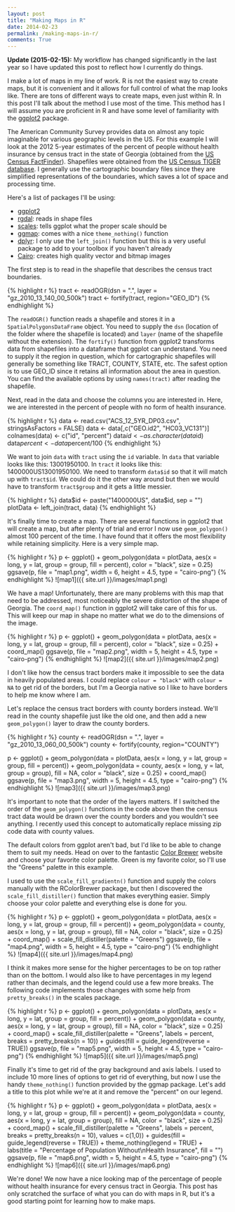 ```yaml
---
layout: post
title: "Making Maps in R"
date: 2014-02-23
permalink: /making-maps-in-r/
comments: True
---
```

**Update (2015-02-15):** My workflow has changed significantly in the last year so I have updated this post to reflect how I currently do things.

I make a lot of maps in my line of work. R is not the easiest way to create maps, but it is convenient and it allows for full control of what the map looks like. There are tons of different ways to create maps, even just within R. In this post I'll talk about the method I use most of the time.  This method has  I will assume you are proficient in R and have some level of familiarity with the [ggplot2](http://www.ggplot2.org/) package.

The American Community Survey provides data on almost any topic imaginable for various geographic levels in the US. For this example I will look at the 2012 5-year estimates of the percent of people without health insurance by census tract in the state of Georgia (obtained from the [US Census FactFinder](http://factfinder2.census.gov/)). Shapefiles were obtained from the [US Census TIGER database](http://www.census.gov/geo/maps-data/data/tiger.html). I generally use the cartographic boundary files since they are simplified representations of the boundaries, which saves a lot of space and processing time.

Here's a list of packages I'll be using:

* [ggplot2](http://www.ggplot2.org/)
* [rgdal](http://cran.r-project.org/web/packages/rgdal/index.html): reads in shape files
* [scales](http://cran.r-project.org/web/packages/scales/index.html): tells ggplot what the proper scale should be
* [ggmap](http://cran.r-project.org/web/packages/ggmap/index.html): comes with a nice `theme_nothing()` function
* [dplyr](http://cran.r-project.org/web/packages/dplyr/index.html): I only use the `left_join()` function but this is a very useful package to add to your toolbox if you haven't already
* [Cairo](http://cran.r-project.org/web/packages/Cairo/index.html): creates high quality vector and bitmap images

The first step is to read in the shapefile that describes the census tract boundaries.

{% highlight r %}
tract <- readOGR(dsn = ".", layer = "gz_2010_13_140_00_500k")
tract <- fortify(tract, region="GEO_ID")
{% endhighlight %}

The `readOGR()` function reads a shapefile and stores it in a `SpatialPolygonsDataFrame` object.  You need to supply the `dsn` (location of the folder where the shapefile is located) and `layer` (name of the shapefile without the extension).  The `fortify()` function from ggplot2 transforms data from shapefiles into a dataframe that ggplot can understand. You need to supply it the region in question, which for cartographic shapefiles will generally be something like TRACT, COUNTY, STATE, etc. The safest option is to use GEO_ID since it retains all information about the area in question.  You can find the available options by using `names(tract)` after reading the shapefile.

Next, read in the data and choose the columns you are interested in.  Here, we are interested in the percent of people with no form of health insurance.

{% highlight r %}
data <- read.csv("ACS_12_5YR_DP03.csv", stringsAsFactors = FALSE)
data <- data[,c("GEO.id2", "HC03_VC131")]
colnames(data) <- c("id", "percent")
data$id <- as.character(data$id)
data$percent <- data$percent/100
{% endhighlight %}

We want to join `data` with `tract` using the `id` variable.  In `data` that variable looks like this: 13001950100. In `tract` it looks like this: 1400000US13001950100.  We need to transform `data$id` so that it will match up with `tract$id`.  We could do it the other way around but then we would have to transform `tract$group` and it gets a little messier.

{% highlight r %}
data$id <- paste("1400000US", data$id, sep = "")
plotData <- left_join(tract, data)
{% endhighlight %}

It's finally time to create a map.  There are several functions in ggplot2 that will create a map, but after plenty of trial and error I now use `geom_polygon()` almost 100 percent of the time.  I have found that it offers the most flexibility while retaining simplicity.  Here is a very simple map.

{% highlight r %}
p <- ggplot() +
    geom_polygon(data = plotData, aes(x = long, y = lat, group = group, 
        fill = percent), color = "black", size = 0.25)
ggsave(p, file = "map1.png", width = 6, height = 4.5, type = "cairo-png")
{% endhighlight %}
![map1]({{ site.url }}/images/map1.png)

We have a map! Unfortunately, there are many problems with this map that need to be addressed, most noticeably the severe distortion of the shape of Georgia. The `coord_map()` function in ggplot2 will take care of this for us. This will keep our map in shape no matter what we do to the dimensions of the image.

{% highlight r %}
p <- ggplot() +
    geom_polygon(data = plotData, aes(x = long, y = lat, group = group, 
        fill = percent), color = "black", size = 0.25) +
    coord_map()
ggsave(p, file = "map2.png", width = 5, height = 4.5, type = "cairo-png")
{% endhighlight %}
![map2]({{ site.url }}/images/map2.png)

I don't like how the census tract borders make it impossible to see the data in heavily populated areas. I could replace `colour = "black"` with `colour = NA` to get rid of the borders, but I'm a Georgia native so I like to have borders to help me know where I am.

Let's replace the census tract borders with county borders instead. We'll read in the county shapefile just like the old one, and then add a new `geom_polygon()` layer to draw the county borders.

{% highlight r %}
county <- readOGR(dsn = ".", layer = "gz_2010_13_060_00_500k")
county <- fortify(county, region="COUNTY")

p <- ggplot() +
    geom_polygon(data = plotData, aes(x = long, y = lat, group = group, 
        fill = percent)) +
    geom_polygon(data = county, aes(x = long, y = lat, group = group), 
        fill = NA, color = "black", size = 0.25) +
    coord_map()
ggsave(p, file = "map3.png", width = 5, height = 4.5, type = "cairo-png")
{% endhighlight %}
![map3]({{ site.url }}/images/map3.png)

It's important to note that the order of the layers matters.  If I switched the order of the `geom_polygon()` functions in the code above then the census tract data would be drawn over the county borders and you wouldn't see anything.  I recently used this concept to automatically replace missing zip code data with county values.

The default colors from ggplot aren't bad, but I'd like to be able to change them to suit my needs. Head on over to the fantastic [Color Brewer](http://colorbrewer2.org/) website and choose your favorite color palette. Green is my favorite color, so I'll use the "Greens" palette in this example.

I used to use the `scale_fill_gradientn()` function and supply the colors manually with the RColorBrewer package, but then I discovered the `scale_fill_distiller()` function that makes everything easier.  Simply choose your color palette and everything else is done for you.

{% highlight r %}
p <- ggplot() +
    geom_polygon(data = plotData, aes(x = long, y = lat, group = group, 
        fill = percent)) +
    geom_polygon(data = county, aes(x = long, y = lat, group = group), 
        fill = NA, color = "black", size = 0.25) +
    coord_map() +
    scale_fill_distiller(palette = "Greens")
ggsave(p, file = "map4.png", width = 5, height = 4.5, type = "cairo-png")
{% endhighlight %}
![map4]({{ site.url }}/images/map4.png)

I think it makes more sense for the higher percentages to be on top rather than on the bottom.  I would also like to have percentages in my legend rather than decimals, and the legend could use a few more breaks.  The following code implements those changes with some help from `pretty_breaks()` in the scales package.

{% highlight r %}
p <- ggplot() +
    geom_polygon(data = plotData, aes(x = long, y = lat, group = group, 
        fill = percent)) +
    geom_polygon(data = county, aes(x = long, y = lat, group = group), 
        fill = NA, color = "black", size = 0.25) +
    coord_map() +
    scale_fill_distiller(palette = "Greens", labels = percent, 
        breaks = pretty_breaks(n = 10)) +
    guides(fill = guide_legend(reverse = TRUE))
ggsave(p, file = "map5.png", width = 5, height = 4.5, type = "cairo-png")
{% endhighlight %}
![map5]({{ site.url }}/images/map5.png)

Finally it's time to get rid of the gray background and axis labels.  I used to include 10 more lines of options to get rid of everything, but now I use the handy `theme_nothing()` function provided by the ggmap package.  Let's add a title to this plot while we're at it and remove the "percent" on our legend.

{% highlight r %}
p <- ggplot() +
    geom_polygon(data = plotData, aes(x = long, y = lat, group = group, 
        fill = percent)) +
    geom_polygon(data = county, aes(x = long, y = lat, group = group), 
        fill = NA, color = "black", size = 0.25) +
    coord_map() +
    scale_fill_distiller(palette = "Greens", labels = percent, 
        breaks = pretty_breaks(n = 10), values = c(1,0)) +
    guides(fill = guide_legend(reverse = TRUE)) +
    theme_nothing(legend = TRUE) +
    labs(title = "Percentage of Population Without\nHealth Insurance",
        fill = "")
ggsave(p, file = "map6.png", width = 5, height = 4.5, type = "cairo-png")
{% endhighlight %}
![map6]({{ site.url }}/images/map6.png)

We're done! We now have a nice looking map of the percentage of people without health insurance for every census tract in Georgia.  This post has only scratched the surface of what you can do with maps in R, but it's a good starting point for learning how to make maps.
